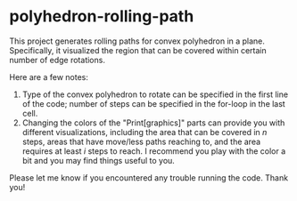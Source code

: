 # polyhedron-rolling-path
This project generates rolling paths for convex polyhedron in a plane. Specifically, it visualized the region that can be covered within certain number of edge rotations.

Here are a few notes:
1. Type of the convex polyhedron to rotate can be specified in the first line of the code; number of steps can be specified in the for-loop in the last cell.
2. Changing the colors of the "Print[graphics]" parts can provide you with different visualizations, including the area that can be covered in $n$ steps, areas that have move/less paths reaching to, and the area requires at least $i$ steps to reach. I recommend you play with the color a bit and you may find things useful to you.

Please let me know if you encountered any trouble running the code. Thank you!
